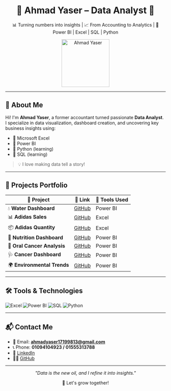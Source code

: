 <h1 align="center">🌟 Ahmad Yaser – Data Analyst 🌟</h1>

<p align="center">
  📊 Turning numbers into insights | 📈 From Accounting to Analytics | 🎯 Power BI | Excel | SQL | Python
</p>

<p align="center">
  <img src="https://via.placeholder.com/150" alt="Ahmad Yaser" width="150" />
</p>

---

## 🧠 About Me

Hi! I'm **Ahmad Yaser**, a former accountant turned passionate **Data Analyst**. I specialize in data visualization, dashboard creation, and uncovering key business insights using:

- 🔹 Microsoft Excel  
- 🔹 Power BI  
- 🔹 Python (learning)  
- 🔹 SQL (learning)  

> 💡 I love making data tell a story!

---

## 🚀 Projects Portfolio

| 🚩 Project | 🔗 Link | 🧰 Tools Used |
|-----------|---------|--------------|
| 💧 **Water Dashboard** | [GitHub](https://github.com/ahmadyase1234/Water-analysis-Dashboard-) | Power BI |
| 📊 **Adidas Sales** | [GitHub](https://github.com/ahmadyase1234/Addidas-Sales-Dashboard) | Excel |
| 📦 **Adidas Quantity** | [GitHub](https://github.com/ahmadyase1234/Adidas-quantity-analysis-) | Excel |
| 🥗 **Nutrition Dashboard** | [GitHub](https://github.com/ahmadyase1234/nutrition-analysis) | Power BI |
| 🧬 **Oral Cancer Analysis** | [GitHub](https://github.com/ahmadyase1234/oral-cancer-analysis) | Power BI |
| 🩺 **Cancer Dashboard** | [GitHub](https://github.com/ahmadyase1234/Cancer-analysis-dashboard-) | Power BI |
| 🌍 **Environmental Trends** | [GitHub](https://github.com/ahmadyase1234/global-environmental-trends) | Power BI |

---

## 🛠️ Tools & Technologies

![Excel](https://img.shields.io/badge/-Excel-217346?logo=microsoft-excel&logoColor=white&style=flat-square)
![Power BI](https://img.shields.io/badge/-Power%20BI-F2C811?logo=power-bi&logoColor=black&style=flat-square)
![SQL](https://img.shields.io/badge/-SQL-336791?logo=postgresql&logoColor=white&style=flat-square)
![Python](https://img.shields.io/badge/-Python-3776AB?logo=python&logoColor=white&style=flat-square)

---

## 📬 Contact Me

- 📧 Email: **ahmadyaser17199813@gmail.com**  
- 📞 Phone: **01094104923 / 01555313788**  
- 💼 [LinkedIn](https://www.linkedin.com/in/ahmad-yasser-faiq-data-analyst/)  
- 🧑‍💻 [GitHub](https://github.com/ahmadyase1234)

---

<p align="center">
  <em>"Data is the new oil, and I refine it into insights."</em>
</p>

<p align="center">
  🚀 Let's grow together!
</p>
